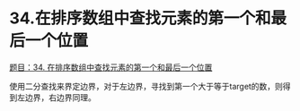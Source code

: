 # 34.在排序数组中查找元素的第一个和最后一个位置

[题目：34. 在排序数组中查找元素的第一个和最后一个位置](https://leetcode.cn/problems/find-first-and-last-position-of-element-in-sorted-array/)

使用二分查找来界定边界，对于左边界，寻找到第一个大于等于target的数，则得到左边界，右边界同理。